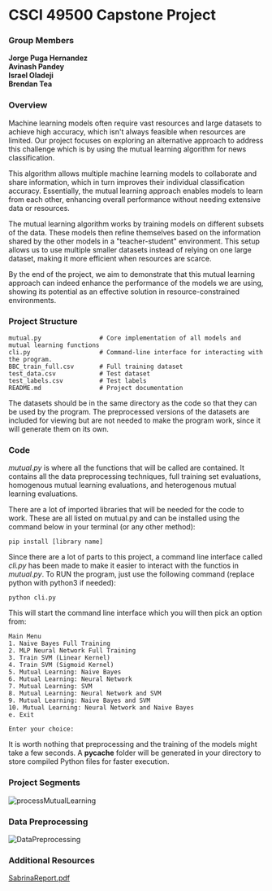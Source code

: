 # CSCI 49500 Capstone Project

### Group Members <br/>
**Jorge Puga Hernandez**  
**Avinash Pandey**  
**Israel Oladeji**  
**Brendan Tea**
<br/>

### Overview
Machine learning models often require vast resources and large datasets to achieve high accuracy, which isn't 
always feasible when resources are limited. Our project focuses on exploring an alternative approach to address
this challenge which is by using the mutual learning algorithm for news classification.

This algorithm allows multiple machine learning models to collaborate and share information, which in turn improves
their individual classification accuracy. Essentially, the mutual learning approach enables models to learn from each
other, enhancing overall performance without needing extensive data or resources.

The mutual learning algorithm works by training models on different subsets of the data. These models then refine
themselves based on the information shared by the other models in a "teacher-student" environment. This setup allows
us to use multiple smaller datasets instead of relying on one large dataset, making it more efficient when resources are scarce.

By the end of the project, we aim to demonstrate that this mutual learning approach can indeed enhance the performance
of the models we are using, showing its potential as an effective solution in resource-constrained environments.

### Project Structure
```
mutual.py                # Core implementation of all models and mutual learning functions
cli.py                   # Command-line interface for interacting with the program.
BBC_train_full.csv       # Full training dataset
test_data.csv            # Test dataset
test_labels.csv          # Test labels
README.md                # Project documentation
```
The datasets should be in the same directory as the code so that they can be used by the program. The preprocessed versions of the
datasets are included for viewing but are not needed to make the program work, since it will generate them on its own.

### Code
*mutual.py* is where all the functions that will be called are contained. It contains all the data preprocessing techniques,
full training set evaluations, homogenous mutual learning evaluations, and heterogenous mutual learning evaluations.

There are a lot of imported libraries that will be needed for the code to work. These are all listed on mutual.py and can
be installed using the command below in your terminal (or any other method):

```
pip install [library name]
```

Since there are a lot of parts to this project, a command line interface called *cli.py* has been made to make it easier to
interact with the functios in *mutual.py*. To RUN the program, just use the following command (replace python with python3 if needed):

```
python cli.py
```

This will start the command line interface which you will then pick an option from:
```
Main Menu
1. Naive Bayes Full Training
2. MLP Neural Network Full Training
3. Train SVM (Linear Kernel)
4. Train SVM (Sigmoid Kernel)
5. Mutual Learning: Naive Bayes
6. Mutual Learning: Neural Network
7. Mutual Learning: SVM
8. Mutual Learning: Neural Network and SVM
9. Mutual Learning: Naive Bayes and SVM
10. Mutual Learning: Neural Network and Naive Bayes
e. Exit

Enter your choice:
```

It is worth nothing that preprocessing and the training of the models might take a few seconds. A __pycache__ folder will be generated
in your directory to store compiled Python files for faster execution.
  

### Project Segments
![processMutualLearning](https://github.com/user-attachments/assets/bf5df7a7-a30c-4ddc-a730-26762934d03c)

### Data Preprocessing
![DataPreprocessing](https://github.com/user-attachments/assets/97601efb-cf18-4c6c-8187-009390c47884)


### Additional Resources
[SabrinaReport.pdf](https://github.com/user-attachments/files/17000707/CapstoneBookShortened.pdf)
